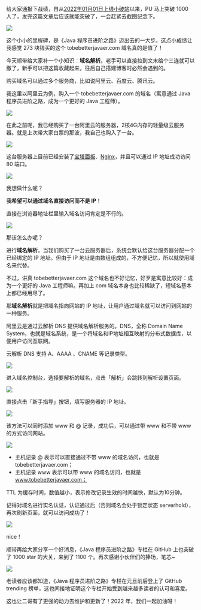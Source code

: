 给大家通报下战绩，自从[2022年01月01日上线小破站](https://mp.weixin.qq.com/s/NtOD5q95xPEs4aQpu4lGcg)以来，PU 马上突破 1000 人了，发完这篇文章后应该就能突破了，一会赶紧去截图纪念下。

![](https://cdn.jsdelivr.net/gh/itwanger/toBeBetterJavaer/images/szjy/tobebetterjavaer-yuming-jiexi-01.png)

这个小小的里程碑，是《Java 程序员进阶之路》迈出去的一大步。这点小成绩让我感觉 273 块钱买的这个 tobebetterjavaer.com 域名真的是值了！

今天顺带给大家补一个小知识：**域名解析**。老手可以直接拉到文末给个三连就可以撤了，新手可以把这篇收藏起来，往后自己搭建博客时必然会遇到的。

购买域名可以通过多个服务商，比如说阿里云、百度云、腾讯云。

我这里以阿里云为例，购入一个 tobebetterjavaer.com 的域名（寓意通过 Java 程序员进阶之路，成为一个更好的 Java 工程师）。

![](https://cdn.jsdelivr.net/gh/itwanger/toBeBetterJavaer/images/szjy/tobebetterjavaer-yuming-jiexi-02.png)

在此之前呢，我已经购买了一台阿里云的服务器，2核4G内存的轻量级云服务器。就是上次带大家白票的那波，我自己也购入了一台。

![](https://cdn.jsdelivr.net/gh/itwanger/toBeBetterJavaer/images/szjy/tobebetterjavaer-yuming-jiexi-03.png)

这台服务器上目前已经安装了[宝塔面板](https://mp.weixin.qq.com/s/ditN9J80rSWwnYRumwb4ww)、[Nginx](https://mp.weixin.qq.com/s/OYOcjUwPZyPo8K4KAgJ4kw)，并且可以通过 IP 地址成功访问 80 端口。

![](https://cdn.jsdelivr.net/gh/itwanger/toBeBetterJavaer/images/szjy/tobebetterjavaer-yuming-jiexi-04.png)

我想做什么呢？

**我希望可以通过域名直接访问而不是 IP**！

直接在浏览器地址栏里输入域名访问肯定是不行的。

![](https://cdn.jsdelivr.net/gh/itwanger/toBeBetterJavaer/images/szjy/tobebetterjavaer-yuming-jiexi-05.png)

那该怎么办呢？

进行**域名解析**。当我们购买了一台云服务器后，系统会默认给这台服务器分配一个已经绑定的 IP 地址。但由于 IP 地址是由数组组成的，不方便记忆，所以就使用域名来代替。

不过，讲真 tobebetterjavaer.com 这个域名也不好记忆，好歹是寓意比较好：成为一个更好的 Java 工程师嘛。再加上 com 域名本身也比较稀缺了，短域名基本上都已经用尽了。

那**域名解析**就是把域名指向网站的 IP 地址，让用户通过域名就可以访问到网站的一种服务。

阿里云是通过云解析 DNS 提供域名解析服务的。DNS，全称 Domain Name System，也就是域名系统，是一个将域名和IP地址相互映射的分布式数据库，以便用户访问互联网。

云解析 DNS 支持 A、AAAA 、CNAME 等记录类型。

![](https://cdn.jsdelivr.net/gh/itwanger/toBeBetterJavaer/images/szjy/tobebetterjavaer-yuming-jiexi-06.png)

进入域名控制台，选择要解析的域名，点击「解析」会跳转到解析设置页面。

![](https://cdn.jsdelivr.net/gh/itwanger/toBeBetterJavaer/images/szjy/tobebetterjavaer-yuming-jiexi-07.png)

直接点击「新手指导」按钮，填写服务器的 IP 地址。

![](https://cdn.jsdelivr.net/gh/itwanger/toBeBetterJavaer/images/szjy/tobebetterjavaer-yuming-jiexi-08.png)

该方法可以同时添加 www 和 @ 记录，成功后，可以通过带 www 和不带 www 的方式访问网站。

![](https://cdn.jsdelivr.net/gh/itwanger/toBeBetterJavaer/images/szjy/tobebetterjavaer-yuming-jiexi-09.png)

- 主机记录 @ 表示可以直接通过不带 www 的域名访问，也就是 tobebetterjavaer.com；
- 主机记录 www 表示可以带 www 的域名访问，也就是 www.tobebetterjavaer.com；

TTL 为缓存时间，数值越小，表示修改记录生效的时间越快，默认为10分钟。

记得对域名进行实名认证，认证通过后（否则域名会处于锁定状态 serverhold），再次刷新页面，就可以访问成功了！

![](https://cdn.jsdelivr.net/gh/itwanger/toBeBetterJavaer/images/szjy/tobebetterjavaer-yuming-jiexi-10.png)

nice！

顺带再给大家分享一个好消息，《Java 程序员进阶之路》专栏在 GitHub 上也突破了 1000 star 的大关，来到了 1100 个。再次感谢小伙伴们的捧场，笔芯~


![](https://files.mdnice.com/user/3903/fb388c68-abbf-452c-b43a-c9d21b9c7f91.png)

老读者应该都知道，《Java 程序员进阶之路》专栏在元旦前后登上了 GitHub trending 榜单，这也间接地证明这个专栏开始受到越来越多读者的认可和喜爱。

这也让二哥有了更强的动力去维护和更新了！2022 年，我们一起加油呀！



